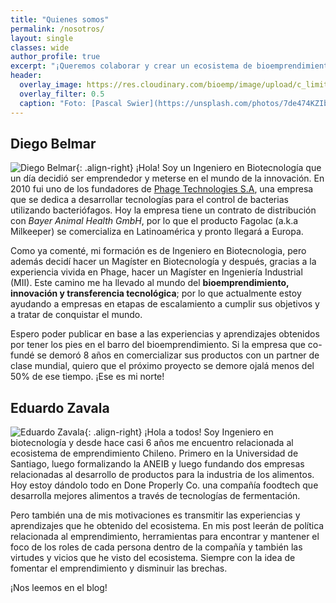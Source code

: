 ```yaml
---
title: "Quienes somos"
permalink: /nosotros/
layout: single
classes: wide
author_profile: true
excerpt: "¡Queremos colaborar y crear un ecosistema de bioemprendimiento!"
header:
  overlay_image: https://res.cloudinary.com/bioemp/image/upload/c_limit,f_auto,q_auto,w_1200/b2/nosotros-f4MWWk.jpg
  overlay_filter: 0.5
  caption: "Foto: [Pascal Swier](https://unsplash.com/photos/7de474KZIbs) @ Unsplash"
---
```


## Diego Belmar
![Diego Belmar](https://res.cloudinary.com/bioemp/image/upload/c_limit,f_auto,q_auto,w_200/avatar/diego.jpg){: .align-right} ¡Hola! Soy un Ingeniero en Biotecnología que un día decidió ser emprendedor y meterse en el mundo de la innovación. En 2010 fui uno de los fundadores de [Phage Technologies S.A](https://pht.cl), una empresa que se dedica a desarrollar tecnologías para el control de bacterias utilizando bacteriófagos. Hoy la empresa tiene un contrato de distribución con _Bayer Animal Health GmbH_, por lo que el producto Fagolac (a.k.a Milkeeper) se comercializa en Latinoamérica y pronto llegará a Europa.

Como ya comenté, mi formación es de Ingeniero en Biotecnologia, pero además decidí hacer un Magíster en Biotecnología y después, gracias a la experiencia vivida en Phage, hacer un Magíster en Ingeniería Industrial (MII). Este camino me ha llevado al mundo del **bioemprendimiento, innovación y transferencia tecnológica**; por lo que actualmente estoy ayudando a empresas en etapas de escalamiento a cumplir sus objetivos y a tratar de conquistar el mundo.

Espero poder publicar en base a las experiencias y aprendizajes obtenidos por tener los pies en el barro del bioemprendimiento. Si la empresa que co-fundé se demoró 8 años en comercializar sus productos con un partner de clase mundial, quiero que el próximo proyecto se demore ojalá menos del 50% de ese tiempo. ¡Ese es mi norte!

## Eduardo Zavala
![Eduardo Zavala](https://res.cloudinary.com/bioemp/image/upload/c_limit,f_auto,q_auto,w_200/avatar/eduardo.jpg){: .align-right} ¡Hola a todos! Soy Ingeniero en biotecnología y desde hace casi 6 años me encuentro relacionada al ecosistema de emprendimiento Chileno. Primero en la Universidad de Santiago, luego formalizando la ANEIB y luego fundando dos empresas relacionadas al desarrollo de productos para la industria de los alimentos. Hoy estoy dándolo todo en Done Properly Co. una compañía foodtech que desarrolla mejores alimentos a través de tecnologías de fermentación.

Pero también una de mis motivaciones es transmitir las experiencias y aprendizajes que he obtenido del ecosistema. En mis post leerán de política relacionada al emprendimiento, herramientas para encontrar y mantener el foco de los roles de cada persona dentro de la compañía y también las virtudes y vicios que he visto del ecosistema. Siempre con la idea de fomentar el emprendimiento y disminuir las brechas.

¡Nos leemos en el blog!

